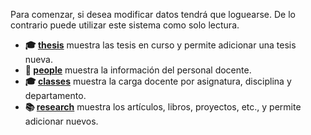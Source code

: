 Para comenzar, si desea modificar datos tendrá que loguearse. De lo contrario puede utilizar este sistema como solo lectura.

- **🎓 [thesis](/thesis)** muestra las tesis en curso y permite adicionar una tesis nueva.
- **👥 [people](/people)** muestra la información del personal docente.
- **🎓 [classes](/classes)** muestra la carga docente por asignatura, disciplina y departamento.
- **📚 [research](/research)** muestra los artículos, libros, proyectos, etc., y permite adicionar nuevos.
